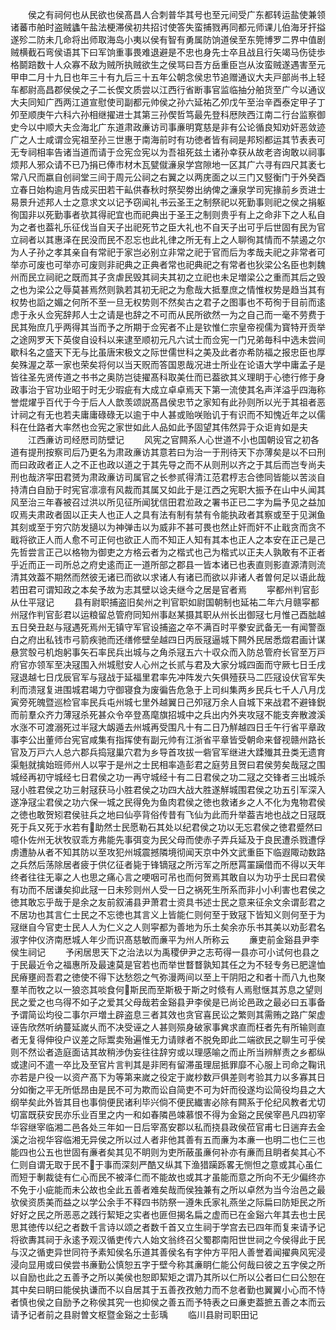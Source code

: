 <!-- { "loadSidebar": true } -->
　　侯之有祠何也从民欲也侯髙昌人合刺普华其号也至元间受广东都转运盐使兼领诸蕃市舶时盗贼蠭午盐法梗滞侯初共招讨使答失蛮捕戮再同都元师课儿伯海牙扞搤遂殄二防未几命将出师取海岛小夷以侯有智有勇属防饷道侯至东筦博罗二界中值剧贼横截石弯侯语其下曰军饷重事畏难退避是不忠也身先士卒且战且行矢竭马伤徒歩格鬬踣数十人众寡不敌为贼所执贼欲生之侯骂曰吾方岳重臣岂从汝蛮贼遂遇害至元甲申二月十九日也年三十有九后三十五年公朝念侯忠节追赠通议大夫戸部尚书上轻车都尉高昌郡侯侯之子二长偰文质尝以江西行省断事官监临抽分舶货至广今以通议大夫同知广西两江道宣慰使司副都元帅侯之孙六延祐乙夘戊午至治辛酉泰定甲子丁夘至顺庚午六科六孙相继擢进士其第三孙偰哲笃最先登科厯陜西江南二行台监察御史今以中顺大夫佥海北广东道肃政亷访司事亷明寛慈是非有公论循良知劝奸恶敛迹广之人士咸谓佥宪祖至孙三世惠于南海前时有功徳者皆有祠是邦矧都运其节表表可无专祠相率告诸当道而请于佥宪佥宪以为吾祖死兹土诸孙幸获从故老咨询敢以祠事烦邦人邪众请不已乃捐已俸市材木瓦甓僦濓泉学宫隙地一区其广六寻有四尺其袤七常八尺而嬴自创祠堂三间于周元公祠之右翼之以两庑面之以三门又竪衡门于外癸酉立春日始构逾月告成买田若干畆供春秋时祭契劵出纳俾之濓泉学司宪掾前乡贡进士易景升述邦人士之意求文以记予窃闻礼书云圣王之制祭祀以死勤事则祀之侯之捐躯徇国非以死勤事者欤其得祀宜也而祀典出于圣王之制则贵乎有上之命非下之人私自为之者也葢礼乐征伐当自天子出祀死节之臣大礼也不自天子出可乎后世固有民为官立祠者以其惠泽在民没而民不忍忘也此礼律之所无有上之人聊徇其情而不禁遏之尔为人子孙之孝其亲自有常祀于家岂必别立非常之祀于官而后为孝哉夫祀之非常者可举亦可废也可举亦可废则非祀典之正典者常也祀典祀之有常者也狄梁公名臣也刺魏州而民立祠祀之既而其子贪虐民毁其祠夫其初之立祀也未足増梁公之重而其后之毁之也为梁公之辱莫甚焉然则孰若其初无祀之为愈哉大抵羣庶之情惟权势是趋当其有权势也謟之媚之何所不至一旦无权势则不然矣古之君子之图事也不苟徇于目前而逺虑于永乆佥宪辞邦人士之请是也辞之不可而从民所欲然一为之自己而一毫不劳费于民其殆庶几乎两得其当而予之所期于佥宪者不止是钦惟仁宗皇帝视儒为寳特开贡举之途网罗天下英俊自设科以来逮至顺初元凡六试士而佥宪一门兄弟毎科中选未尝间歇科名之盛天下无与比虽唐宋极文之际世儒世科之美及此者亦希防福之报忠臣也厚矣殊渥之萃一家也荣矣将何以当天贶而答国恩哉况进士所业在论语大学中庸孟子是皆往圣先贤传道之书书之奥防岂徒擢髙科取美仕而已葢欲其义理眀于心徳行修于身政事治于官功业昭于时无少瑕疵有大成立卓卓焉天下第一流使其名声洋溢乎四海称誉焜燿乎百代于今于后人人歆羡颂説髙昌侯忠节之家知有此孙则所以光于其祖者恶计祠之有无也若夫庸庸碌碌无以逾于中人甚或贻咲贻讥于有识而不知愧近年之以儒科在仕路者大率然也佥宪之家世如此人品如此予固望其伟然异于众讵肯如是夫
　　江西亷访司经厯司防壁记
　　风宪之官闗系人心世道不小也国朝设官之初各道有提刑按察司后乃更名为肃政亷访其意若曰为治一于刑待天下亦薄矣是以不曰刑而曰政政者正人之不正也政以道之于其先导之而不从则刑以齐之于其后而岂专尚夫刑也哉济寜田君赟为肃政亷访司属官之长参贰得清江范君梈志合徳同皆能以苦淡自持清白自励于时宪官凛凛有风裁而其属又如此于是江西之宪职大振予在山中乆闻其风至治三年春被召过洪以所见征所闻犹信田君涖政之署书正已二字为扁予见之益加叹焉夫肃政者固以正夫人也正人之具有法有制有禁有令能执政者其察或至于见渊鱼其刻或至于穷穴防发擿以为神弹击以为威非不甚可畏也然止奸而奸不止戢贪而贪不戢将欲正人而人愈不可正何也欲正人而不知正人知有其本也正人之本安在正己是己先哲尝言正己以格物为御吏之方格云者为之楷式也己为楷式以正夫人孰敢有不正者乎近而正一司所总之府史逺而正一道所部之郡县一皆本诸已也表直则影直源清则流清其效葢不期然而然彼无诸已而欲以求诸人有诸已而欲以非诸人者曽何足以语此哉若田君可谓知政之本矣予故为志其壁以谂夫继今之居是官者焉
　　寜都州判官彭从仕平冦记
　　县有尉职捕盗旧矣州之判官职如尉国朝制也延祐二年六月赣寜都州冦作判官彭君以运粮留总管府同知州事赵某摄其职从州长出御冦七月惟己酉朏越五日癸丑赵与冦遇死焉州无镇守军官设捕盗之卒不满百时平豢安武备无一有闻警亟白之府出私钱市弓箭疾驰而还缮修壁垒越四日丙辰冦逼城下闗外民居悉燬君画计谋悬赏彀弓机炮躬事矢石率民兵出城与之角杀冦五六十収众而入防总管府长官至万戸府官亦领军至决冦围入州城慰安人心州之长贰与君及大家分城四面而守厥七日壬戌冦退越七日戊辰官军与冦战于延福里君率先冲阵发六矢俱殪获马二匹冦设伏官军失利而溃冦复进围城君竭力守御寝食为废徧告危急于上司纠集两乡民兵七千人八月戊寅旁死魄暨巡检官率民兵屯州城七里外越翼日己夘冦万余人自城下来战君不避锋鋭而前羣众齐力薄冦杀死甚众令卒登髙麾旗招城中之兵出内外夹攻冦不能支奔散渡溪水涨不可渡溺死过半冦大衂遁去州城再受围凡十有二日乃觧越四日壬午行省平章政事李公出董师台宪官咸集有指挥使有副元帅有江浙省平章皆受朝命来督视赣州路长官及万戸六人总六郡兵捣冦巢穴君为乡导首攻拔一砦官军继进大蹂殱其丑类无遗育渠魁就擒始班师州人以寜于是州之士民相率造彭君之庭劳且贺曰君侯劳矣哉冦之围城经再初守城经七日君侯之功一再守城经十有二日君侯之功二冦之交锋者三出城杀冦小胜君侯之功三射冦获马小胜君侯之功四大战大胜遂觧城围君侯之功五引军深入遂净冦尘君侯之功六保一城之民得免为鱼肉君侯之徳也救诸乡之人不化为鬼物君侯之徳也敢贺矧君侯驻兵之地曰仙亭背俗传昔有飞仙为此而升举葢吉地也战之日冦既死于兵又死于水若有助然士民愿勒石其处以纪君侯之功以无忘君侯之徳君蹙然曰噫仆佐州无状牧驭乖方弗能先事弭变为民父母而使赤子弄兵延及于良民遭杀戮遭俘虏遭胁从者不知其防以至攻犯州城震撼隣境彻闻天京中外文武重臣下临遐陬动数路之兵然后荡除居者疲于供亿征者毙于锋镝冦之所污军之所厯罥罣躏借而不得以天年终者往往无辜之人也思之痛心言之哽咽可吊也而何贺焉其敢自以为功乎士民曰君侯有功而不居谦矣抑此冦一日未殄则州人受一日之祸死生所系而非小小利害也君侯之徳其敢忘乎哉于是余之友前叙浦县尹萧君士资具书述士民之意来征余文余谓彭君之不居功也其言仁士民之不忘徳也其言义上皆能仁则何至于致冦下皆知义则何至于为冦继自今官吏士民人人为仁义之人则寜都为善地为乐土矣余亦乐书其美以劝彭君名淑字仲仪济南厯城人年少而识髙慈敏而亷平为州人所称云
　　亷吏前金谿县尹李侯生祠记
　　予闲居思天下之治法以为禹稷伊尹之志苟得一县亦可小试何也县之于民最近令之福惠所及最速莫是官若也而举世瞀瞀孰知其任之为不轻专务已肥遑恤民瘠壅阏吾君之徳使不得下达愁怨之气弥漫两间以至上干阴阳之和者十而八九也聚羣羊而牧之以一狼恣其啖食何斯民而至斯极于斯之时倐有人焉慰惬其苏息之望则民之爱之也乌得不如子之爱其父母哉若金谿县尹李侯是已尚论邑政之最必曰五事备予谓简讼均役二事尔戸増土辟盗息三者其效也贪官喜民讼之繁则其需贿之路广架虚诬告欣然听纳蔓延嵗乆而不决受诬之人甚则殒身破家事兾求直而枉者先有所输则直者无复得伸役户议差之际鬻卖殆遍惟无力请赇者不脱免即此二端欲民之聊生可乎侯则不然讼者造庭面诘其故稍渉伪妄往往辞穷或以理感喻之而止所当辨觧责之乡都纵或逮问不遣一卒比及至官片言判其是非罔有留滞虽理屈抵罪靡不心服上司命之鞠讯亦若是户役一以资产髙下为等第来嵗之役定于嵗杪数戸俱差则考验其力以多寡其日分如衡之平无所低昂由是民不可为欺而讼自简吏不可为奸而役遂均讼简役均县之大纲举矣此外皆其目也事倘便民诸利毕兴倘不便民纎害必除有闗系于伦纪风教者尤切切富既获安民亦乐业百里之内一和如春隣邑竦慕恨不得为金谿之民侯宰邑凡四初宰华容继宰临湘二邑各处三年如一日后宰髙安郡以私而挠县政侯莅官甫七日遄弃去金溪之治视华容临湘无异侯之所以过人者非他其善有五而亷为本亷一也明二也仁三也能四也公五也世固有亷者矣其见不眀则为吏所蔽虽亷何补亦有亷而且眀者矣其心不仁则自谓无取于民不于事而深刻严酷又纵其下渔猎躏跞畧无恻怛之意或其心虽仁而短于剸裁徒有仁心而民不被泽仁而不能故也或其才虽能而意之所向不无少偏终亦不免于小疵能而未公故也全此五善者难矣哉而侯独兼有之所以卓然为当今治邑之最欤侯资质美而益之以学公余手不释四书防祭一遵朱氏家礼燕坐之际扁曰防矩民之所好好之民之所恶恶之践行絜矩之实者也匪但揭名扁之虚而已在金谿六年其去也士民思其徳传以纪之者数千言诗以颂之者数千首又立生祠于学宫去已四年而复来请予记将欲夀其祠于永逺予观汉循吏传六人始文翁终召父蜀郡南阳世世祠之今侯得此于民与汉之循吏异世同符予素知侯名乐道其善侯名有字仲方平阳人善誉着闻擢典风宪浸浸向显用或曰侯尝书亷勤公慎恕五字于壁今称其亷眀仁能公何哉曰彼之五字侯之所以自励也此之五善予之所以美侯也恕即絜矩之谓乃其所以仁所以公者曰仁曰公恕在其中矣曰眀曰能侯执谦而不以自居其于五善孜孜勉力而不怠者勤也翼翼小心而不恃者慎也侯之自励予之称侯其究一也抑侯之善五而予特表之曰亷吏葢摭五善之本而云请予记者前之县尉曽文枢暨金谿之士彭瑀
　　临川县尉司职田记
